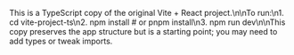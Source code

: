This is a TypeScript copy of the original Vite + React project.\n\nTo run:\n1. cd vite-project-ts\n2. npm install   # or pnpm install\n3. npm run dev\n\nThis copy preserves the app structure but is a starting point; you may need to add types or tweak imports.
